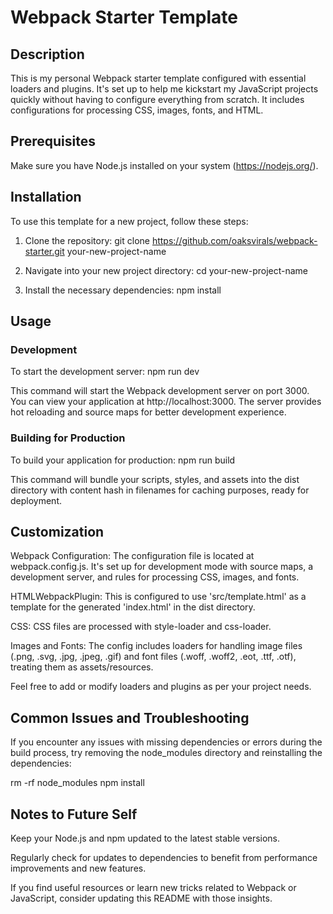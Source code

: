 # Webpack Starter Template

## Description
This is my personal Webpack starter template configured with essential loaders and plugins. It's set up to help me kickstart my JavaScript projects quickly without having to configure everything from scratch. It includes configurations for processing CSS, images, fonts, and HTML.

## Prerequisites
Make sure you have Node.js installed on your system (https://nodejs.org/).

## Installation
To use this template for a new project, follow these steps:

1. Clone the repository:
git clone https://github.com/oaksvirals/webpack-starter.git your-new-project-name

2. Navigate into your new project directory:
cd your-new-project-name

3. Install the necessary dependencies:
npm install

## Usage

### Development
To start the development server:
npm run dev

This command will start the Webpack development server on port 3000. You can view your application at http://localhost:3000. The server provides hot reloading and source maps for better development experience.

### Building for Production

To build your application for production:
npm run build

This command will bundle your scripts, styles, and assets into the dist directory with content hash in filenames for caching purposes, ready for deployment.

## Customization

Webpack Configuration: The configuration file is located at webpack.config.js. It's set up for development mode with source maps, a development server, and rules for processing CSS, images, and fonts.

HTMLWebpackPlugin: This is configured to use 'src/template.html' as a template for the generated 'index.html' in the dist directory.

CSS: CSS files are processed with style-loader and css-loader.

Images and Fonts: The config includes loaders for handling image files (.png, .svg, .jpg, .jpeg, .gif) and font files (.woff, .woff2, .eot, .ttf, .otf), treating them as assets/resources.

Feel free to add or modify loaders and plugins as per your project needs.

## Common Issues and Troubleshooting

If you encounter any issues with missing dependencies or errors during the build process, try removing the node_modules directory and reinstalling the dependencies:

rm -rf node_modules
npm install

## Notes to Future Self

Keep your Node.js and npm updated to the latest stable versions.

Regularly check for updates to dependencies to benefit from performance improvements and new features.

If you find useful resources or learn new tricks related to Webpack or JavaScript, consider updating this README with those insights.